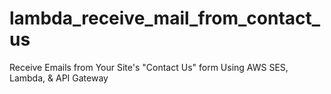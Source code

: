 # lambda_receive_mail_from_contact_us
Receive Emails from Your Site's "Contact Us" form Using AWS SES, Lambda, &amp; API Gateway
